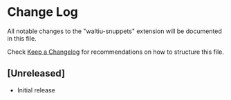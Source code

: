 # Change Log

All notable changes to the "waltiu-snuppets" extension will be documented in this file.

Check [Keep a Changelog](http://keepachangelog.com/) for recommendations on how to structure this file.

## [Unreleased]

- Initial release